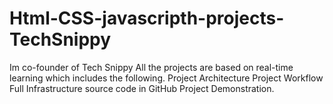# Html-CSS-javascripth-projects-TechSnippy
Im co-founder of Tech Snippy All the projects are based on real-time learning which includes the following.  Project Architecture Project Workflow Full Infrastructure source code in GitHub Project Demonstration.
